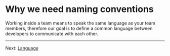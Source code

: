 # Why we need naming conventions

Working inside a team means to speak the same language as your team members, therefore our goal is to define a common language between developers to communicate with each other.

---

Next: [Language](Language)
